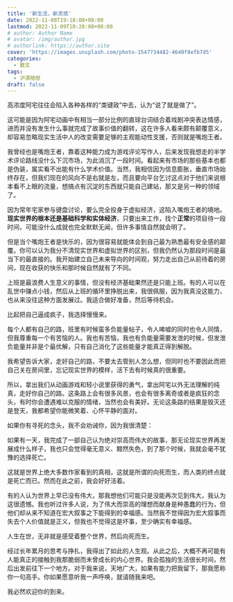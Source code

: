 ```yaml
---
title: '新生活，新灵感'
date: 2022-11-08T19:18:08+08:00
lastmod: 2022-11-09T10:28:08+08:00
# author: Author Name
# avatar: /img/author.jpg
# authorlink: https://author.site
cover: 'https://images.unsplash.com/photo-1547734482-4640f8efb7d5'
categories:
  - 散文
tags:
  - 沪漂随想
draft: false
---
```


高浓度阿宅往往会陷入各种各样的“类键政”中去，认为“说了就是做了”。

<!-- more -->

这可能是因为阿宅动画中有相当一部分比例的直球台词结合着戏剧冲突表达情感，进而并没有发生什么事就完成了故事价值的翻转，这在许多人看来颇有颠覆意义，却容易忽略现实生活中人的改变需要足够的主观能动性支援，否则就是嘴炮王者。

我曾经也是嘴炮王者，靠着这种能力成为游戏评论写作人，后来发现我想走的半学术评论路线没什么下沉市场，为此消沉了一段时间。看起来有市场的那些基本也都是伪装，属实看不出能有什么学术价值。当然，我相信因为信息膨胀，垂直市场始终存在，但我们现在的风向不是右就是左，而且要向平台乞讨这点对于他们来说根本看不上眼的流量，想搞点有沉淀的东西就只能自己建站，那又是另一种的领域了。

因为常年宅家参与键盘讨论，要么完全投身于虚拟经济，这陷入嘴炮王者的境地。**现实世界的根本还是基础科学和实体经济**，只要出来工作，找个**正常**的项目待一段时间，可能没什么成就也完全默默无闻，但许多事情自然就会明了。

但是当个嘴炮王者是快乐的，因为很容易就能体会到自己最为熟悉最有安全感的颠覆。你可以认为我分不清现实世界和虚拟世界的区别，但我仍然认为那段时间是最当下的最直接的。我开始建立自己未来导向的时间观，努力走出自己从前待着的房间，现在收获的快乐和那时候自然就有了不同。

上班是最浪费人生意义的事情，但没有经济基础果然还是只能上班。有的人可以在乱世中赚点小钱，然后从上班的循环里挣脱出来，我很佩服，因为我真没这能力，也从来没往这种方面发展过。我适合做好准备，然后等待机会。

比起把自己逼成疯子，我选择慢慢来。

每个人都有自己的路，班里有时候蛮多负能量帖子，令人唏嘘的同时也令人同情，但我尊重每一个有苦恼的人。我也有苦恼，我也有负能量需要发泄的时候，但发泄负能量并非是个最优解，只有自己消化了这些能量才能真正得到解脱。

我希望告诉大家，走好自己的路，不要太去管别人怎么想，但同时也不要因此而把自己关在房间里，忘记现实世界的模样，活下去有时候真的很重要。

所以，拿出我们从动画游戏和轻小说里获得的勇气，拿出阿宅以外无法理解的纯真，走好你自己的路。这条路上会有很多风景，也会有很多离奇或者是疯狂的念头，有时你会遭遇难以克服的情绪，当然也会有美好。无论这条路的结果是毁灭还是登天，我都希望你能微笑着、心怀平静的面对。

如果你有寻死的念头，我不会劝诫你，因为我很清楚：

如果有一天，我完成了一部自己认为绝对崇高而伟大的故事，那无论现实世界再发展成什么样子，我也只会觉得毫无意义、黯然失色，到了那个时候，我就会毫不犹豫的选择死亡。

这就是世界上绝大多数作家看到的真相，这就是所谓的向死而生，而人类的终点就是死亡而已。然而在此之前，我会好好活着。

有的人认为世界上早已没有伟大，那我想他们可能只是没能再次见到伟大，我认为这很遗憾。我也听过许多人说，为了伟大而崇高的理想而献身是种愚蠢的行为，但他们却从来不知道在宏大叙事之下能得到的幸福感。当然我不觉得因为宏大叙事而失去个人价值就是正义，但我也不觉得这是坏事，至少确实有幸福感。

人生在世，无非就是感受着整个世界，然后向死而生。

经过长年累月的思考与挣扎，我得出了如此的人生观。从此之后，大概不再可能有人能真正的接触到我那脆弱而未曾成长的内心世界。我会孤独的生活很长时间，然后出发前往下一个地方。对于我来说，天地广大，如果有能力把我留下，那我愿称你一句高手。你如果愿意听我一声呼唤，就请随我来吧。

我必然欢迎你的到来。
